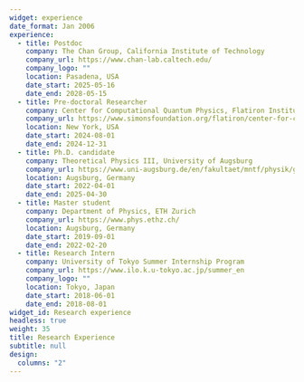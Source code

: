 ```yaml
---
widget: experience
date_format: Jan 2006
experience:
  - title: Postdoc
    company: The Chan Group, California Institute of Technology
    company_url: https://www.chan-lab.caltech.edu/
    company_logo: ""
    location: Pasadena, USA
    date_start: 2025-05-16
    date_end: 2028-05-15
  - title: Pre-doctoral Researcher
    company: Center for Computational Quantum Physics, Flatiron Institute
    company_url: https://www.simonsfoundation.org/flatiron/center-for-computational-quantum-physics/
    location: New York, USA
    date_start: 2024-08-01
    date_end: 2024-12-31
  - title: Ph.D. candidate
    company: Theoretical Physics III, University of Augsburg
    company_url: https://www.uni-augsburg.de/en/fakultaet/mntf/physik/groups/theo3/
    location: Augsburg, Germany
    date_start: 2022-04-01
    date_end: 2025-04-30
  - title: Master student
    company: Department of Physics, ETH Zurich
    company_url: https://www.phys.ethz.ch/
    location: Augsburg, Germany
    date_start: 2019-09-01
    date_end: 2022-02-20
  - title: Research Intern
    company: University of Tokyo Summer Internship Program
    company_url: https://www.ilo.k.u-tokyo.ac.jp/summer_en
    company_logo: ""
    location: Tokyo, Japan
    date_start: 2018-06-01
    date_end: 2018-08-01
widget_id: Research experience
headless: true
weight: 35
title: Research Experience
subtitle: null
design:
  columns: "2"
---
```


